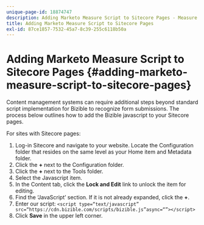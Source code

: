 ```yaml
---
unique-page-id: 18874747
description: Adding Marketo Measure Script to Sitecore Pages - Measure - Product Documentation
title: Adding Marketo Measure Script to Sitecore Pages
exl-id: 87ce1857-7532-45a7-8c39-255c6118b50a
---
```

# Adding Marketo Measure Script to Sitecore Pages {#adding-marketo-measure-script-to-sitecore-pages}

Content management systems can require additional steps beyond standard script implementation for Bizible to recognize form submissions. The process below outlines how to add the Bizible javascript to your Sitecore pages.

For sites with Sitecore pages:

1. Log-in Sitecore and navigate to your website. Locate the Configuration folder that resides on the same level as your Home item and Metadata folder.
1. Click the **+** next to the Configuration folder.
1. Click the **+** next to the Tools folder.
1. Select the Javascript item.
1. In the Content tab, click the **Lock and Edit** link to unlock the item for editing.
1. Find the ‘JavaScript’ section. If it is not already expanded, click the **+**.
1. Enter our script: `<script type=“text/javascript” src=“https://cdn.bizible.com/scripts/bizible.js”async=“”></script>`
1. Click **Save** in the upper left corner.
